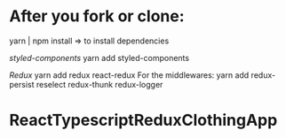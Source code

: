 # After you fork or clone:

yarn | npm install => to install dependencies

*styled-components*
yarn add styled-components

*Redux*
yarn add redux react-redux
For the middlewares:
yarn add redux-persist reselect redux-thunk redux-logger

# ReactTypescriptReduxClothingApp
